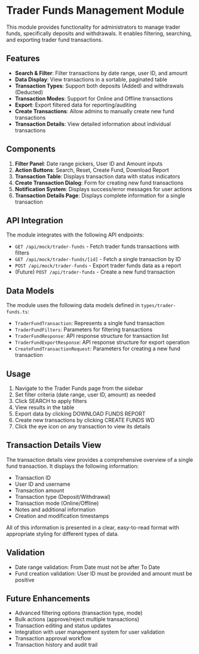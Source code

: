 # Trader Funds Management Module

This module provides functionality for administrators to manage trader funds, specifically deposits and withdrawals. It enables filtering, searching, and exporting trader fund transactions.

## Features

- **Search & Filter**: Filter transactions by date range, user ID, and amount
- **Data Display**: View transactions in a sortable, paginated table
- **Transaction Types**: Support both deposits (Added) and withdrawals (Deducted)
- **Transaction Modes**: Support for Online and Offline transactions
- **Export**: Export filtered data for reporting/auditing
- **Create Transactions**: Allow admins to manually create new fund transactions
- **Transaction Details**: View detailed information about individual transactions

## Components

1. **Filter Panel**: Date range pickers, User ID and Amount inputs
2. **Action Buttons**: Search, Reset, Create Fund, Download Report
3. **Transaction Table**: Displays transaction data with status indicators
4. **Create Transaction Dialog**: Form for creating new fund transactions
5. **Notification System**: Displays success/error messages for user actions
6. **Transaction Details Page**: Displays complete information for a single transaction

## API Integration

The module integrates with the following API endpoints:

- `GET /api/mock/trader-funds` - Fetch trader funds transactions with filters
- `GET /api/mock/trader-funds/[id]` - Fetch a single transaction by ID
- `POST /api/mock/trader-funds` - Export trader funds data as a report
- (Future) `POST /api/trader-funds` - Create a new fund transaction

## Data Models

The module uses the following data models defined in `types/trader-funds.ts`:

- `TraderFundTransaction`: Represents a single fund transaction
- `TraderFundFilters`: Parameters for filtering transactions
- `TraderFundResponse`: API response structure for transaction list
- `TraderFundExportResponse`: API response structure for export operation
- `CreateFundTransactionRequest`: Parameters for creating a new fund transaction

## Usage

1. Navigate to the Trader Funds page from the sidebar
2. Set filter criteria (date range, user ID, amount) as needed
3. Click SEARCH to apply filters
4. View results in the table
5. Export data by clicking DOWNLOAD FUNDS REPORT
6. Create new transactions by clicking CREATE FUNDS WD
7. Click the eye icon on any transaction to view its details

## Transaction Details View

The transaction details view provides a comprehensive overview of a single fund transaction. It displays the following information:

- Transaction ID
- User ID and username
- Transaction amount
- Transaction type (Deposit/Withdrawal)
- Transaction mode (Online/Offline)
- Notes and additional information
- Creation and modification timestamps

All of this information is presented in a clear, easy-to-read format with appropriate styling for different types of data.

## Validation

- Date range validation: From Date must not be after To Date
- Fund creation validation: User ID must be provided and amount must be positive

## Future Enhancements

- Advanced filtering options (transaction type, mode)
- Bulk actions (approve/reject multiple transactions)
- Transaction editing and status updates
- Integration with user management system for user validation
- Transaction approval workflow
- Transaction history and audit trail 
